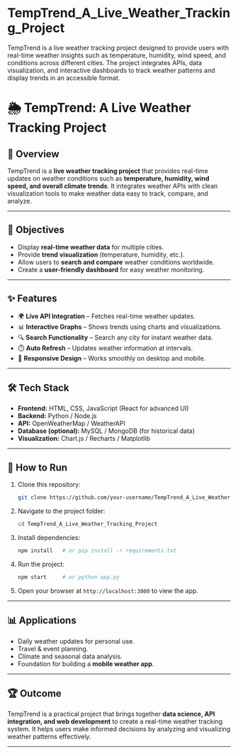 # TempTrend_A_Live_Weather_Tracking_Project
TempTrend is a live weather tracking project designed to provide users with real-time weather insights such as temperature, humidity, wind speed, and conditions across different cities. The project integrates APIs, data visualization, and interactive dashboards to track weather patterns and display trends in an accessible format.

# 🌦️ TempTrend: A Live Weather Tracking Project

## 📌 Overview

TempTrend is a **live weather tracking project** that provides real-time updates on weather conditions such as **temperature, humidity, wind speed, and overall climate trends**. It integrates weather APIs with clean visualization tools to make weather data easy to track, compare, and analyze.

---

## 🎯 Objectives

* Display **real-time weather data** for multiple cities.
* Provide **trend visualization** (temperature, humidity, etc.).
* Allow users to **search and compare** weather conditions worldwide.
* Create a **user-friendly dashboard** for easy weather monitoring.

---

## ✨ Features

* 🌍 **Live API Integration** – Fetches real-time weather updates.
* 📊 **Interactive Graphs** – Shows trends using charts and visualizations.
* 🔍 **Search Functionality** – Search any city for instant weather data.
* ⏱️ **Auto Refresh** – Updates weather information at intervals.
* 📱 **Responsive Design** – Works smoothly on desktop and mobile.

---

## 🛠️ Tech Stack

* **Frontend:** HTML, CSS, JavaScript (React for advanced UI)
* **Backend:** Python / Node.js
* **API:** OpenWeatherMap / WeatherAPI
* **Database (optional):** MySQL / MongoDB (for historical data)
* **Visualization:** Chart.js / Recharts / Matplotlib

---

## 🚀 How to Run

1. Clone this repository:

   ```bash
   git clone https://github.com/your-username/TempTrend_A_Live_Weather_Tracking_Project.git
   ```
2. Navigate to the project folder:

   ```bash
   cd TempTrend_A_Live_Weather_Tracking_Project
   ```
3. Install dependencies:

   ```bash
   npm install   # or pip install -r requirements.txt
   ```
4. Run the project:

   ```bash
   npm start     # or python app.py
   ```
5. Open your browser at `http://localhost:3000` to view the app.

---

## 📊 Applications

* Daily weather updates for personal use.
* Travel & event planning.
* Climate and seasonal data analysis.
* Foundation for building a **mobile weather app**.

---

## 🏆 Outcome

TempTrend is a practical project that brings together **data science, API integration, and web development** to create a real-time weather tracking system. It helps users make informed decisions by analyzing and visualizing weather patterns effectively.

---
